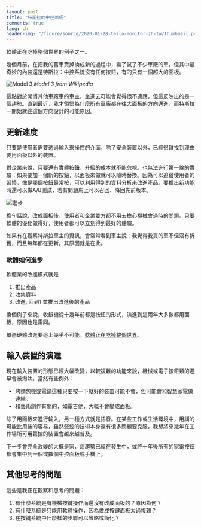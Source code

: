 ```yaml
---
layout: post
title: "特斯拉的中控面板"
comments: true
lang: ch
header-img: "/figure/source/2020-01-28-tesla-monitor-zh-tw/thumbnail.png"
---
```


軟體正在吃掉整個世界的例子之一。

幾個月前，在把我的舊車賣掉換成新的過程中，看了試了不少車廠的車。但其中最奇妙的內裝還是特斯拉：中控系統沒有任何按鈕，有的只有一個超大的面板。

![Model 3](/figure/source/2020-01-28-tesla-monitor-zh-tw/640px-Interior_of_Model_3.jpg)
*Model 3 from Wikipedia*

這點對於開慣其他車廠車的車主，坐進去可能會覺得很不適應，但這反映出的是一個趨勢。直到最近，我才領悟為什麼所有車廠都在往大面板的方向邁進，而特斯拉一開始就往這個方向設計的可能原因。

## 更新速度

只要是使用者需要透過輸入來操控的介面，除了安全裝置以外，已經很難找到理由要用面板以外的裝置。

對企業來說，只要還有實體按鈕，升級的成本就不能忽視。也無法進行第一線的實驗：如果要加一個新的按鈕，以面板來做就可以隨時替換。因為可以追蹤使用者的習慣，像是哪個按鈕最常按，可以利用得到的資料分析來改進產品。要推出新功能時還可以做A/B測試，若有問題馬上可以召回、降回先前版本。

![進步](/figure/source/2020-01-28-tesla-monitor-zh-tw/evolution.png)

換句話說，改成面板後，使用者和企業雙方都不用去擔心機械會過時的問題。只要軟體的優化做得好，使用者都可以立刻得到最好的體驗。

如果有在觀察特斯拉車主的資訊，會常常看到車主說：我覺得我買的車不但沒有折舊，而且每年都在更新。其原因就是在此。

### 軟體如何進步

軟體業的改進模式就是

1. 推出產品
2. 收集資料
3. 改進, 回到1 並推出改進後的產品

換個例子來說，收銀機從十幾年前都是按鈕的形式，演進到這兩年大多數都用面板，原因也是雷同。

單憑硬體改進要追上幾乎不可能。[軟體正在吃掉整個世界](https://a16z.com/2011/08/20/why-software-is-eating-the-world/)。

## 輸入裝置的演進

現在輸入裝置的形態已經大幅改變，以較複雜的功能來說，機械或電子按鈕類的遲早會被淘汰。當然有些例外：

* 烤麵包機或電鍋這種只要按一下就好的裝置可能不會，但可能會和智慧家電做連結。
* 和藝術創作有關的，如電吉他，大概不會變成面板。

除了用面板來進行輸入，另一種方式就是語音。在某些工作或生活環境中，用講的可能比用按的容易，雖然聲控的技術本身還有很多問題要克服，我想將來幾年在工作場所可用聲控的裝置會越來越普及。

下一步會完全改變的大概是家，這趨勢已經在發生中，或許十年後所有的家電按鈕都會集中到一個或數個中控面板或手機上。

## 其他思考的問題

這些是我正在觀察和思考的問題：

1. 有什麼系統是有機械按鍵操作而還沒有改成面板的？原因為何？
2. 有什麼系統是只能用軟體操作，因為做成按鍵面板太過複雜？
3. 在按鍵系統中什麼樣的步驟可以省略或簡化？

